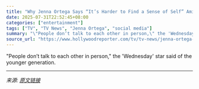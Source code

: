 ```yaml
---
title: "Why Jenna Ortega Says “It’s Harder to Find a Sense of Self” Amid Social Media"
date: 2025-07-31T22:52:45+08:00
categories: ["entertainment"]
tags: ["TV", "TV News", "Jenna Ortega", "social media"]
summary: "\"People don’t talk to each other in person,\" the 'Wednesday' star said of the younger generation."
source_url: "https://www.hollywoodreporter.com/tv/tv-news/jenna-ortega-harder-find-sense-of-self-social-media-1236335501/"
---
```


"People don’t talk to each other in person," the 'Wednesday' star said of the younger generation.

---

*来源: [原文链接](https://www.hollywoodreporter.com/tv/tv-news/jenna-ortega-harder-find-sense-of-self-social-media-1236335501/)*

